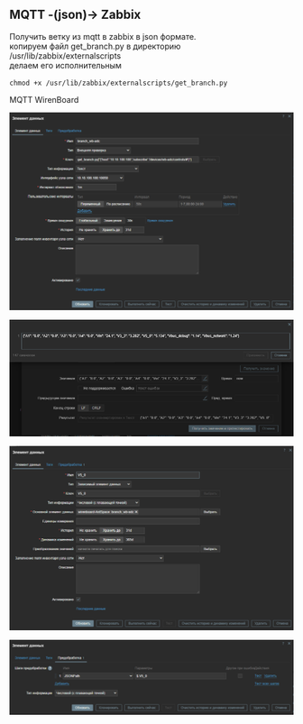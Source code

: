 ## MQTT -(json)-> Zabbix
Получить ветку из mqtt в zabbix в json формате.<br>
копируем файл get_branch.py в директорию /usr/lib/zabbix/externalscripts<br>
делаем его исполнительным<br>
```
chmod +x /usr/lib/zabbix/externalscripts/get_branch.py
```
MQTT WirenBoard <br>

![](https://github.com/VBCRFV/zabbix/blob/main/readme/%D0%AD%D0%BB%D0%B5%D0%BC%D0%B5%D0%BD%D1%82%20%D0%B4%D0%B0%D0%BD%D0%BD%D1%8B%D1%85.png)

![](https://github.com/VBCRFV/zabbix/blob/main/readme/%D0%AD%D0%BB%D0%B5%D0%BC%D0%B5%D0%BD%D1%82%20%D0%B4%D0%B0%D0%BD%D0%BD%D1%8B%D1%85%2C%20%D1%82%D0%B5%D1%81%D1%82.png)

![](https://github.com/VBCRFV/zabbix/blob/main/readme/%D0%AD%D0%BB%D0%B5%D0%BC%D0%B5%D0%BD%D1%82%20%D0%B4%D0%B0%D0%BD%D0%BD%D1%8B%D1%85%2C%20%D0%B7%D0%B0%D0%B2%D0%B8%D1%81%D0%B8%D0%BC%D1%8B%D0%B9.png)

![](https://github.com/VBCRFV/zabbix/blob/main/readme/%D0%AD%D0%BB%D0%B5%D0%BC%D0%B5%D0%BD%D1%82%20%D0%B4%D0%B0%D0%BD%D0%BD%D1%8B%D1%85%2C%20%D0%B7%D0%B0%D0%B2%D0%B8%D1%81%D0%B8%D0%BC%D1%8B%D0%B9%2C%20%D0%BF%D1%80%D0%B5%D0%B4%D0%BE%D0%B1%D1%80%D0%B0%D0%B1%D0%BE%D1%82%D0%BA%D0%B0%20.png)
